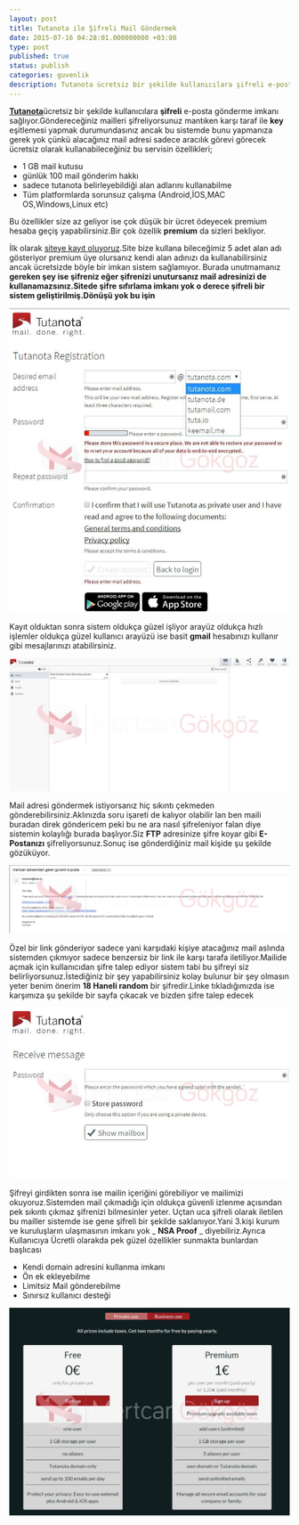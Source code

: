 ```yaml
---
layout: post
title: Tutanota ile Şifreli Mail Göndermek
date: 2015-07-16 04:28:01.000000000 +03:00
type: post
published: true
status: publish
categories: guvenlik
description: Tutanota ücretsiz bir şekilde kullanıcılara şifreli e-posta gönderme imkanı sağlıyor.Göndereceğiniz mailleri şifreliyorsunuz mantıken karşı
---
```


[**Tutanota**](https://tutanota.com/)ücretsiz bir şekilde kullanıcılara **şifreli** e-posta gönderme imkanı sağlıyor.Göndereceğiniz mailleri şifreliyorsunuz mantıken karşı taraf ile **key** eşitlemesi yapmak durumundasınız ancak bu sistemde bunu yapmanıza gerek yok çünkü alacağınız mail adresi sadece aracılık görevi görecek ücretsiz olarak kullanabileceğiniz bu servisin özellikleri;

- 1 GB mail kutusu
- günlük 100 mail gönderim hakkı
- sadece tutanota belirleyebildiği alan adlarını kullanabilme
- Tüm platformlarda sorunsuz çalışma (Android,İOS,MAC OS,Windows,Linux etc)

Bu özellikler size az geliyor ise çok düşük bir ücret ödeyecek premium hesaba geçiş yapabilirsiniz.Bir çok özellik **premium** da sizleri bekliyor.

İlk olarak [siteye kayıt oluyoruz](https://tutanota.com/).Site bize kullana bileceğimiz 5 adet alan adı gösteriyor premium üye olursanız kendi alan adınızı da kullanabilirsiniz ancak ücretsizde böyle bir imkan sistem sağlamıyor. Burada unutmamanız **gereken şey ise şifreniz eğer şifrenizi unutursanız mail adresinizi de kullanamazsınız.Sitede şifre sıfırlama imkanı yok o derece şifreli bir sistem geliştirilmiş.Dönüşü yok bu işin**

![kayitgorsel1](/assets/kayitgorsel1-e1437009370677.jpg)

Kayıt olduktan sonra sistem oldukça güzel işliyor arayüz oldukça hızlı işlemler oldukça güzel kullanıcı arayüzü ise basit **gmail** hesabınızı kullanır gibi mesajlarınızı atabilirsiniz.

![tutanotakayitgorsel2](/assets/tutanotakayitgorsel2-e1437009380902.jpg)

Mail adresi göndermek istiyorsanız hiç sıkıntı çekmeden gönderebilirsiniz.Aklınızda soru işareti de kalıyor olabilir lan ben maili buradan direk göndericem peki bu ne ara nasıl şifreleniyor falan diye sistemin kolaylığı burada başlıyor.Siz **FTP** adresinize şifre koyar gibi **E-Postanızı** şifreliyorsunuz.Sonuç ise gönderdiğiniz mail kişide şu şekilde gözüküyor.

![tutanotamailgorsel](/assets/tutanotamailgorsel-e1437009389851.png)

Özel bir link gönderiyor sadece yani karşıdaki kişiye atacağınız mail aslında sistemden çıkmıyor sadece benzersiz bir link ile karşı tarafa iletiliyor.Mailide açmak için kullanıcıdan şifre talep ediyor sistem tabi bu şifreyi siz belirliyorsunuz.İstediğiniz bir şey yapabilirsiniz kolay bulunur bir şey olmasın yeter benim önerim **18 Haneli random** bir şifredir.Linke tıkladığımızda ise karşımıza şu şekilde bir sayfa çıkacak ve bizden şifre talep edecek

![tutanotamailkilitigorsel](/assets/tutanotamailkilitigorsel-e1437009401282.jpg)

Şifreyi girdikten sonra ise mailin içeriğini görebiliyor ve mailimizi okuyoruz.Sistemden mail çıkmadığı için oldukça güvenli izlenme açısından pek sıkıntı çıkmaz şifrenizi bilmesinler yeter. Uçtan uca şifreli olarak iletilen bu mailler sistemde ise gene şifreli bir şekilde saklanıyor.Yani 3.kişi kurum ve kuruluşların ulaşmasının imkanı yok _ **NSA Proof** _ diyebiliriz.Ayrıca Kullanıcıya Ücretli olarakda pek güzel özellikler sunmakta bunlardan başlıcası

- Kendi domain adresini kullanma imkanı
- Ön ek ekleyebilme
- Limitsiz Mail gönderebilme
- Sınırsız kullanıcı desteği

[![tutanotapremiumgorsel](/assets/tutanotapremiumgorsel-e1437009409272.jpg)](https://tutanota.com/)
